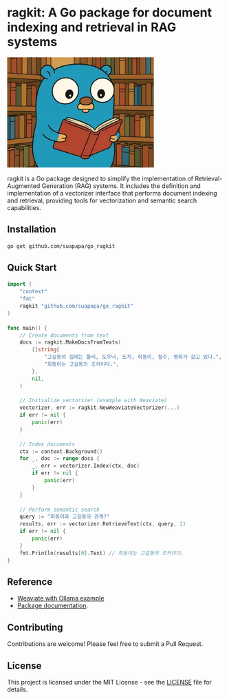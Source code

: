 # ragkit: A Go package for document indexing and retrieval in RAG systems

![ragkit_logo](_asset/ragkit_logo_256.webp)

ragkit is a Go package designed to simplify the implementation of Retrieval-Augmented Generation (RAG) systems.
It includes the definition and implementation of a vectorizer interface that performs document indexing and retrieval,
providing tools for vectorization and semantic search capabilities.

## Installation

```sh
go get github.com/suapapa/go_ragkit
```

## Quick Start

```go
import (
    "context"
    "fmt"
    ragkit "github.com/suapapa/go_ragkit"
)

func main() {
    // Create documents from text
    docs := ragkit.MakeDocsFromTexts(
        []string{
            "고길동의 집에는 둘리, 도우너, 또치, 희동이, 철수, 영희가 살고 있다.",
            "희동이는 고길동의 조카이다.",
        },
        nil,
    )

    // Initialize vectorizer (example with Weaviate)
    vectorizer, err := ragkit.NewWeaviateVectorizer(...)
    if err != nil {
        panic(err)
    }

    // Index documents
    ctx := context.Background()
    for _, doc := range docs {
        _, err = vectorizer.Index(ctx, doc)
        if err != nil {
            panic(err)
        }
    }

    // Perform semantic search
    query := "희동이와 고길동의 관계?"
    results, err := vectorizer.RetrieveText(ctx, query, 1)
    if err != nil {
        panic(err)
    }
    fmt.Println(results[0].Text) // 희동이는 고길동의 조카이다.
}
```

## Reference

- [Weaviate with Ollama example](examples/weaviate-ollama/)
- [Package documentation](https://pkg.go.dev/github.com/suapapa/go_ragkit).

## Contributing

Contributions are welcome! Please feel free to submit a Pull Request.

## License

This project is licensed under the MIT License - see the [LICENSE](LICENSE) file for details.
